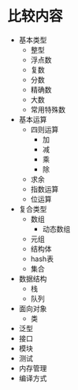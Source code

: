 # 比较内容

* 基本类型
  * 整型
  * 浮点数
  * 复数
  * 分数
  * 精确数
  * 大数
  * 常用特殊数
* 基本运算
  * 四则运算
    * 加
    * 减
    * 乘
    * 除
  * 求余
  * 指数运算
  * 位运算
* 复合类型
  * 数组
    * 动态数组
  * 元组
  * 结构体
  * hash表
  * 集合
* 数据结构
  * 栈
  * 队列
* 面向对象
  * 类
* 泛型
* 接口
* 模块
* 测试
* 内存管理
* 编译方式